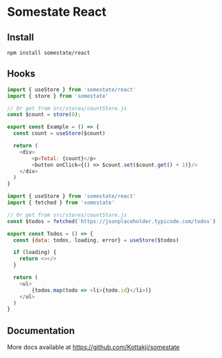 # Somestate React

## Install

`npm install somestate/react`

## Hooks

```js
import { useStore } from 'somestate/react'
import { store } from 'somestate'

// Or get from src/stores/countStore.js
const $count = store(0);

export const Example = () => {
  const count = useStore($count)

  return (
    <div>
        <p>Total: {count}</p>
        <button onClick={() => $count.set($count.get() + 1)}/>
    </div>
  )
}
```

```js
import { useStore } from 'somestate/react'
import { fetched } from 'somestate'

// Or get from src/stores/countStore.js
const $todos = fetched(`https://jsonplaceholder.typicode.com/todos`)

export const Todos = () => {
  const {data: todos, loading, error} = useStore($todos)

  if (loading) {
    return <></>
  }

  return (
    <ul>
        {todos.map(todo => <li>{todo.id}</li>)}
    </ul>
  )
}
```

## Documentation

More docs available at https://github.com/Kottakji/somestate
